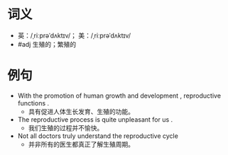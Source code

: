 # 词义
- 英：/ˌriːprəˈdʌktɪv/； 美：/ˌriːprəˈdʌktɪv/
- #adj 生殖的；繁殖的
# 例句
- With the promotion of human growth and development , reproductive functions .
	- 具有促进人体生长发育、生殖的功能。
- The reproductive process is quite unpleasant for us .
	- 我们生殖的过程并不愉快。
- Not all doctors truly understand the reproductive cycle
	- 并非所有的医生都真正了解生殖周期。
